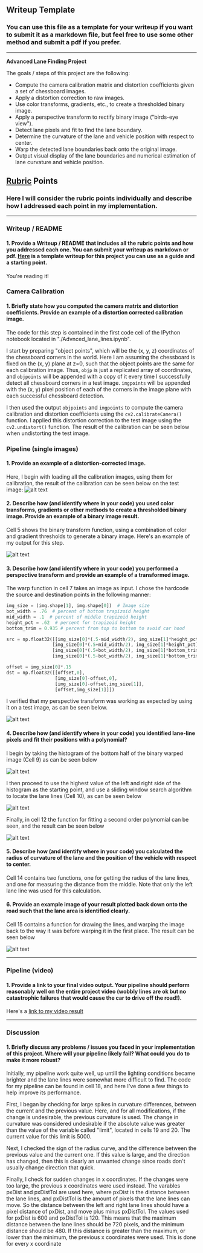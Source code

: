 ## Writeup Template

### You can use this file as a template for your writeup if you want to submit it as a markdown file, but feel free to use some other method and submit a pdf if you prefer.

---

**Advanced Lane Finding Project**

The goals / steps of this project are the following:

* Compute the camera calibration matrix and distortion coefficients given a set of chessboard images.
* Apply a distortion correction to raw images.
* Use color transforms, gradients, etc., to create a thresholded binary image.
* Apply a perspective transform to rectify binary image ("birds-eye view").
* Detect lane pixels and fit to find the lane boundary.
* Determine the curvature of the lane and vehicle position with respect to center.
* Warp the detected lane boundaries back onto the original image.
* Output visual display of the lane boundaries and numerical estimation of lane curvature and vehicle position.

[//]: # (Image References)

[image1]: ./writeup_images/undistort.png "image1"
[image2]: ./writeup_images/binary_transform.png "image2"
[image3]: ./writeup_images/warp.png "image3"
[image4]: ./writeup_images/window_fitting.png "image4"
[image5]: ./writeup_images/histogram.png "image5"
[image6]: ./writeup_images/curve_fitting.png "image6"
[image7]: ./writeup_images/drawing_lane_lines.png "image7"
[image8]: ./writeup_images/writing_info.png "image8"
[video1]: ./project_video.mp4 "Video"

## [Rubric](https://review.udacity.com/#!/rubrics/571/view) Points

### Here I will consider the rubric points individually and describe how I addressed each point in my implementation.  

---

### Writeup / README

#### 1. Provide a Writeup / README that includes all the rubric points and how you addressed each one.  You can submit your writeup as markdown or pdf.  [Here](https://github.com/udacity/CarND-Advanced-Lane-Lines/blob/master/writeup_template.md) is a template writeup for this project you can use as a guide and a starting point.  

You're reading it!

### Camera Calibration

#### 1. Briefly state how you computed the camera matrix and distortion coefficients. Provide an example of a distortion corrected calibration image.

The code for this step is contained in the first code cell of the IPython notebook located in "./Advnced_lane_lines.ipynb".  

I start by preparing "object points", which will be the (x, y, z) coordinates of the chessboard corners in the world. Here I am assuming the chessboard is fixed on the (x, y) plane at z=0, such that the object points are the same for each calibration image.  Thus, `objp` is just a replicated array of coordinates, and `objpoints` will be appended with a copy of it every time I successfully detect all chessboard corners in a test image.  `imgpoints` will be appended with the (x, y) pixel position of each of the corners in the image plane with each successful chessboard detection.  

I then used the output `objpoints` and `imgpoints` to compute the camera calibration and distortion coefficients using the `cv2.calibrateCamera()` function.  I applied this distortion correction to the test image using the `cv2.undistort()` function. The result of the calibration can be seen below when undistorting the test image.

### Pipeline (single images)

#### 1. Provide an example of a distortion-corrected image.
Here, I begin with loading all the calibration images, using them for calibration, the result of the calibration can be seen below on the test image:
![alt text][image1]

#### 2. Describe how (and identify where in your code) you used color transforms, gradients or other methods to create a thresholded binary image.  Provide an example of a binary image result.

Cell 5 shows the binary transform function, using a combination of color and gradient thresholds to generate a binary image. Here's an example of my output for this step.

![alt text][image2]

#### 3. Describe how (and identify where in your code) you performed a perspective transform and provide an example of a transformed image.
The warp function in cell 7 takes an image as input.  I chose the hardcode the source and destination points in the following manner:

```python
img_size = (img.shape[1], img.shape[0])  # Image size
bot_width = .76  # percent of bottom trapizoid height
mid_width = .1  # percent of middle trapizoid height
height_pct = .62  # percent for trapizoid height
bottom_trim = 0.935 # percent from top to bottom to avoid car hood

src = np.float32([[img_size[0]*(.5-mid_width/2), img_size[1]*height_pct],
                 [img_size[0]*(.5+mid_width/2), img_size[1]*height_pct],
                 [img_size[0]*(.5+bot_width/2), img_size[1]*bottom_trim],
                 [img_size[0]*(.5-bot_width/2), img_size[1]*bottom_trim]])

offset = img_size[0]*.15
dst = np.float32([[offset,0],
                  [img_size[0]-offset,0],
                  [img_size[0]-offset,img_size[1]],
                  [offset,img_size[1]]])
```


I verified that my perspective transform was working as expected by using it on a test image, as can be seen below.

![alt text][image3]

#### 4. Describe how (and identify where in your code) you identified lane-line pixels and fit their positions with a polynomial?
I begin by taking the histogram of the bottom half of the binary warped image (Cell 9) as can be seen below

![alt text][image5]

I then proceed to use the highest value of the left and right side of the histogram as the starting point, and use a sliding window search algorithm to locate the lane lines (Cell 10), as can be seen below

![alt text][image4]

Finally, in cell 12 the function for fitting a second order polynomial can be seen, and the result can be seen below

![alt text][image6]

#### 5. Describe how (and identify where in your code) you calculated the radius of curvature of the lane and the position of the vehicle with respect to center.

Cell 14 contains two functions, one for getting the radius of the lane lines, and one for measuring the distance from the middle. Note that only the left lane line was used for this calculation.

#### 6. Provide an example image of your result plotted back down onto the road such that the lane area is identified clearly.

Cell 15 contains a function for drawing the lines, and warping the image back to the way it was before warping it in the first place. The result can be seen below

![alt text][image7]

---

### Pipeline (video)

#### 1. Provide a link to your final video output.  Your pipeline should perform reasonably well on the entire project video (wobbly lines are ok but no catastrophic failures that would cause the car to drive off the road!).

Here's a [link to my video result](./project_video_output.mp4)

---

### Discussion

#### 1. Briefly discuss any problems / issues you faced in your implementation of this project.  Where will your pipeline likely fail?  What could you do to make it more robust?

Initially, my pipeline work quite well, up untill the lighting conditions became brighter and the lane lines were somewhat more difficult to find. The code for my pipeline can be found in cell 18, and here I've done a few things to help improve its performance.

First, I began by checking for large spikes in curvature differences, between the current and the previous value. Here, and for all modifications, if the change is undesirable, the previous curvature is used. The change in curvature was considered undesirable if the absolute value was greater than the value of the variable called "limit", located in cells 19 and 20. The current value for this limit is 5000.

Next, I checked the sign of the radius curve, and the difference between the previous value and the current one. If this value is large, and the direction has changed, then this is clearly an unwanted change since roads don't usually change direction that quick. 

Finally, I check for sudden changes in x coordinates. If the changes were too large, the previous x coordinates were used instead. The varables pxDist and pxDistTol are used here, where pxDist is the distance between the lane lines, and pxDistTol is the amount of pixels that the lane lines can move. So the distance between the left and right lane lines should have a pixel distance of pxDist, and move plus minus pxDistTol. The values used for pxDist is 600 and pxDistTol is 120. This means that the maximum distance between the lane lines should be 720 pixels, and the minimum distance should be 480. If this distance is greater than the maximum, or lower than the minimum, the previous x coordinates were used. This is done for every x coordinate 
